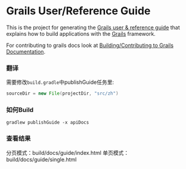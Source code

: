 Grails User/Reference Guide
===========================

This is the project for generating the [Grails user & reference guide][Grails Documentation] that explains how to build applications with the [Grails][Grails] framework.

For contributing to grails docs look at [Building/Contributing to Grails Documentation][Contributing].

[Grails Documentation]: https://grails.org/doc/latest
[Grails]: https://grails.org
[Contributing]: https://grails.github.io/grails-doc/latest/guide/contributing.html#patchesDoc

### 翻译

需要修改`build.gradle`中publishGuide任务里:

```groovy
sourceDir = new File(projectDir, "src/zh")
```

### 如何Build

```shell
gradlew publishGuide -x apiDocs
```

### 查看结果

分页模式：build/docs/guide/index.html
单页模式： build/docs/guide/single.html